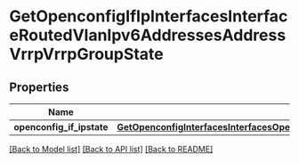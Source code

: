 # GetOpenconfigIfIpInterfacesInterfaceRoutedVlanIpv6AddressesAddressVrrpVrrpGroupState

## Properties
Name | Type | Description | Notes
------------ | ------------- | ------------- | -------------
**openconfig_if_ipstate** | [**GetOpenconfigInterfacesInterfacesOpenconfiginterfacesinterfacesSubinterfacesOpenconfigifipipv6AddressesVrrpState**](GetOpenconfigInterfacesInterfacesOpenconfiginterfacesinterfacesSubinterfacesOpenconfigifipipv6AddressesVrrpState.md) |  | [optional] 

[[Back to Model list]](../README.md#documentation-for-models) [[Back to API list]](../README.md#documentation-for-api-endpoints) [[Back to README]](../README.md)


